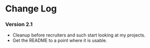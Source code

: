 # Change Log

### Version 2.1
* Cleanup before recruiters and such start looking at my projects.
* Get the README to a point where it is usable.
